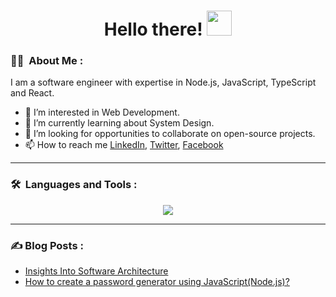 <h1 align="center">Hello there! <img src="https://media.giphy.com/media/hvRJCLFzcasrR4ia7z/giphy.gif" width="40"></h1>

### :man_technologist: &nbsp;About Me :

I am a software engineer with expertise in Node.js, JavaScript, TypeScript and React.

- 👀 I’m interested in Web Development.
- 🌱 I’m currently learning about System Design.
- 💞️ I’m looking for opportunities to collaborate on open-source projects.
- 📫 How to reach me [LinkedIn](https://linkedin.com/in/bigyanse), [Twitter](https://twitter.com/bigyanse), [Facebook](https://facebook.com/bigyanse)

---

### 🛠 &nbsp;Languages and Tools :

<p align="center">
  <a href="https://skillicons.dev">
    <img src="https://skillicons.dev/icons?i=html,css,javascript,typescript,react,redux,nodejs,python,java,mongodb,postgresql,mysql,git,linux" />
  </a>
</p>

---

### ✍️ Blog Posts : 
- [Insights Into Software Architecture](https://blog.bigyandahal.com/insights-into-software-architecture)
- [How to create a password generator using JavaScript(Node.js)?](https://blog.bigyandahal.com/how-to-create-a-password-generator-using-javascriptnodejs)
